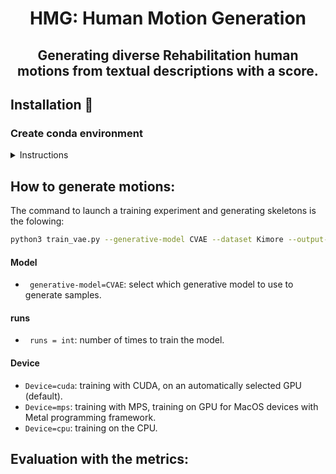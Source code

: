 <div align="center">

# HMG: Human Motion Generation
## Generating diverse Rehabilitation human motions from textual descriptions with a score.

</div>

## Installation :construction_worker:


### Create conda environment

<details><summary>Instructions</summary>

```
conda create python=3.10 --name py310
conda activate py310
```
Install the following packages:
```bash

pip install torchvisison = 0.17
pip install numpy
pip install imageio
pip install pandas
pip install seaborn
pip install matplotlib
pip install scikit-learn
```
The code was tested on Python 3.10.13 and PyTorch 2.2

</details>


## How to generate motions:


The command to launch a training experiment and generating skeletons is the folowing:
```bash
python3 train_vae.py --generative-model CVAE --dataset Kimore --output-directory results/ --runs 5 --weight-rec 0.9 --weight-kl 1e-3 --epochs 2000 --device cuda

```
#### Model
- `` generative-model=CVAE``: select which generative model to use to generate samples.
#### runs
- `` runs = int``: number of times to train the model.

#### Device
- ``Device=cuda``: training with CUDA, on an automatically selected GPU (default).
- ``Device=mps``: training with MPS, training on GPU for MacOS devices with Metal programming framework.
- ``Device=cpu``: training on the CPU.

## Evaluation with the metrics:



